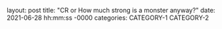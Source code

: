 layout: post
title: "CR or How much strong is a monster anyway?"
date: 2021-06-28 hh:mm:ss -0000
categories: CATEGORY-1 CATEGORY-2

